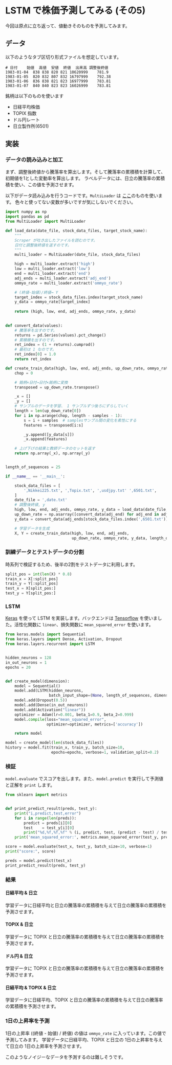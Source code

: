 # LSTM で株価予測してみる (その5)

今回は原点に立ち返って、値動きそのものを予測してみます。


## データ


以下のようなタブ区切り形式ファイルを想定しています。

```
# 日付	始値	高値	安値	終値	出来高	調整後終値
1983-01-04	838	838	820	821	10620999	781.9
1983-01-05	820	832	807	832	16797999	792.38
1983-01-06	836	838	821	823	16977999	783.81
1983-01-07	840	840	823	823	16026999	783.81
```

銘柄は以下のものを使います

* 日経平均株価
* TOPIX 指数
* ドル円レート
* 日立製作所(6501)



## 実装

### データの読み込みと加工

まず、調整後終値から騰落率を算出します。そして騰落率の累積積を計算して、初期値を1とした変動率を算出します。
ラベルデータには、日立の騰落率の累積積を使い、この値を予測させます。

以下がデータ読み込みを行うコードです。`MultiLoader` は [ここ](https://qiita.com/deadbeef/items/196a8af7d5767f6cd01e)のものを使います。
色々と使ってない変数が多いですが気にしないでください。

```python
import numpy as np
import pandas as pd
from MultiLoader import MultiLoader

def load_data(date_file, stock_data_files, target_stock_name):
    """
    Scraper が吐き出したファイルを読むのです。
    日付と調整後終値を返すのです。
    """
    multi_loader = MultiLoader(date_file, stock_data_files)

    high = multi_loader.extract('high')
    low = multi_loader.extract('low')
    end = multi_loader.extract('end')
    adj_ends = multi_loader.extract('adj_end')
    ommyo_rate = multi_loader.extract('ommyo_rate')

    # (終値-始値)/終値→ Y
    target_index = stock_data_files.index(target_stock_name)
    y_data = ommyo_rate[target_index]
    
    return (high, low, end, adj_ends, ommyo_rate, y_data)

    
def convert_data(values):
    # 騰落率を出すのです。
    returns = pd.Series(values).pct_change()
    # 累積積を出すのです。
    ret_index = (1 + returns).cumprod()
    # 最初は 1 なのです。
    ret_index[0] = 1.0
    return ret_index

def create_train_data(high, low, end, adj_ends, up_down_rate, ommyo_rate, y_data, samples):
    chop = 0

    # 銘柄×日付→日付×銘柄に変換
    transposed = up_down_rate.transpose()

    _x = []
    _y = []
    # サンプルのデータを学習、 1 サンプルずつ後ろにずらしていく
    length = len(up_down_rate[0])
    for i in np.arange(chop, length - samples - 1):
        s = i + samples  # samplesサンプル間の変化を素性にする
        features = transposed[i:s]

        _y.append([y_data[s]])
        _x.append(features)

    # 上げ下げの結果と教師データのセットを返す
    return np.array(_x), np.array(_y)


length_of_sequences = 25

if __name__ == '__main__':

    stock_data_files = [
        ',Nikkei225.txt', ',Topix.txt', ',usdjpy.txt' ',6501.txt',
    ]
    date_file = ',date.txt'
    # 調整後終値, y
    high, low, end, adj_ends, ommyo_rate, y_data = load_data(date_file, stock_data_files, ',6501.txt')
    up_down_rate = np.asarray([convert_data(adj_end) for adj_end in adj_ends])
    y_data = convert_data(adj_ends[stock_data_files.index(',6501.txt')])

    # 学習データを生成
    X, Y = create_train_data(high, low, end, adj_ends,
                             up_down_rate, ommyo_rate, y_data, length_of_sequences)
```



### 訓練データとテストデータの分割

時系列で検証するため、後半の2割をテストデータに利用します。

```python
split_pos = int(len(X) * 0.8)
train_x = X[:split_pos]
train_y = Y[:split_pos]
test_x = X[split_pos:]
test_y = Y[split_pos:]
```



### LSTM

[Keras](https://keras.io/ja/) を使って LSTM を実装します。バックエンドは [Tensorflow](https://www.tensorflow.org/) を使いました。活性化関数に `linear`、損失関数に `mean_squared_error` を使います。

```python
from keras.models import Sequential
from keras.layers import Dense, Activation, Dropout
from keras.layers.recurrent import LSTM


hidden_neurons = 128
in_out_neurons = 1
epochs = 20


def create_model(dimension):
    model = Sequential()
    model.add(LSTM(hidden_neurons,
                   batch_input_shape=(None, length_of_sequences, dimension)))
    model.add(Dropout(0.5))
    model.add(Dense(in_out_neurons))
    model.add(Activation("linear"))
    optimizer = Adam(lr=0.001, beta_1=0.9, beta_2=0.999)
    model.compile(loss="mean_squared_error",
                  optimizer=optimizer, metrics=['accuracy'])

    return model

model = create_model(len(stock_data_files))
history = model.fit(train_x, train_y, batch_size=10,
                    epochs=epochs, verbose=1, validation_split=0.2)
```



### 検証

`model.evaluate` でスコアを出します。また、`model.predict` を実行して予測値と正解を `print` します。

```python
from sklearn import metrics


def print_predict_result(preds, test_y):
    print("i,predict,test,error")
    for i in range(len(preds)):
        predict = preds[i][0]
        test    = test_y[i][0]
        print("%d,%f,%f,%f" % (i, predict, test, (predict - test) / test))
    print('mean_squared_error:', metrics.mean_squared_error(test_y, preds))

score = model.evaluate(test_x, test_y, batch_size=10, verbose=1)
print("score:", score)

preds = model.predict(test_x)
print_predict_result(preds, test_y)
```



### 結果


#### 日経平均 & 日立

学習データに日経平均と日立の騰落率の累積積を与えて日立の騰落率の累積積を予測させます。



#### TOPIX & 日立

学習データに TOPIX と日立の騰落率の累積積を与えて日立の騰落率の累積積を予測させます。



#### ドル円 & 日立

学習データに TOPIX と日立の騰落率の累積積を与えて日立の騰落率の累積積を予測させます。



#### 日経平均 & TOPIX & 日立

学習データに日経平均、TOPIX と日立の騰落率の累積積を与えて日立の騰落率の累積積を予測させます。



### 1日の上昇率を予測

1日の上昇率 ((終値 - 始値) / 終値) の値は `ommyo_rate` に入っています。この値で予測してみます。
学習データに日経平均、TOPIX と日立の 1日の上昇率を与えて日立の 1日の上昇率を予測させます。


このようなノイジーなデータを予測するのは難しそうです。